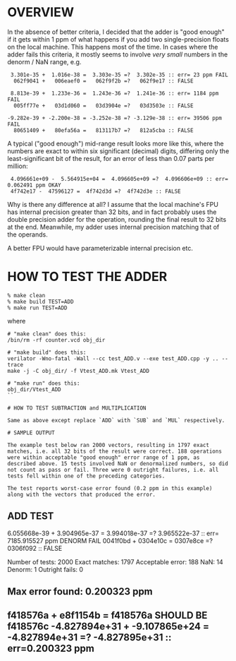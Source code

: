 # OVERVIEW

In the absence of better criteria, I decided that the adder is "good enough" if it gets within 1 ppm of what happens if you add two single-precision floats on the local machine. This happens most of the time. In cases where the adder fails this criteria, it mostly seems to involve *very small* numbers in the denorm / NaN range, e.g.
```
 3.301e-35 +  1.016e-38 =  3.303e-35 =?  3.302e-35 :: err= 23 ppm FAIL
  062f9041 +   006eaef0 =   062f9f2b =?   062f9e17 :: FALSE

 8.813e-39 +  1.233e-36 =  1.243e-36 =?  1.241e-36 :: err= 1184 ppm FAIL
  005ff77e +   03d1d060 =   03d3904e =?   03d3503e :: FALSE

-9.282e-39 + -2.200e-38 = -3.252e-38 =? -3.129e-38 :: err= 39506 ppm FAIL
  80651409 +   80efa56a =   813117b7 =?   812a5cba :: FALSE
```

A typical ("good enough") mid-range result looks more like this, where the numbers are exact to within six significant (decimal) digits, differing only the least-significant bit of the result, for an error of less than 0.07 parts per million:
```
 4.096661e+09 -  5.564915e+04 =  4.096605e+09 =?  4.096606e+09 :: err= 0.062491 ppm OKAY
 4f742e17 -  47596127 =  4f742d3d =?  4f742d3e :: FALSE
```

Why is there any difference at all? I assume that the local machine's FPU has internal precision greater than 32 bits, and in fact probably uses the double precision adder for the operation, rounding the final result to 32 bits at the end. Meanwhile, my adder uses internal precision matching that of the operands.

A better FPU would have parameterizable internal precision etc.


# HOW TO TEST THE ADDER
```
% make clean
% make build TEST=ADD
% make run TEST=ADD
```

where
```
# "make clean" does this:
/bin/rm -rf counter.vcd obj_dir

# "make build" does this:
verilator -Wno-fatal -Wall --cc test_ADD.v --exe test_ADD.cpp -y .. --trace
make -j -C obj_dir/ -f Vtest_ADD.mk Vtest_ADD

# "make run" does this:
obj_dir/Vtest_ADD
``

# HOW TO TEST SUBTRACTION and MULTIPLICATION

Same as above except replace `ADD` with `SUB` and `MUL` respectively.

# SAMPLE OUTPUT

The example test below ran 2000 vectors, resulting in 1797 exact matches, i.e. all 32 bits of the result were correct. 188 operations were within acceptable "good enough" error range of 1 ppm, as described above. 15 tests involved NaN or denormalized numbers, so did not count as pass or fail. Three were 0 outright failures, i.e. all tests fell within one of the preceding categories.

The test reports worst-case error found (0.2 ppm in this example) along with the vectors that produced the error.

```
ADD TEST
------------------------------------------------------------------------
 6.055668e-39 +  3.904965e-37 =  3.994018e-37 =?  3.965522e-37 :: err= 7185.915527 ppm DENORM FAIL
 0041f0bd +  0304e10c =  0307e8ce =?  0306f092 :: FALSE

Number of tests:    2000
Exact matches:      1797
Acceptable error:    188
NaN:                  14
Denorm:                1
Outright fails:        0

Max error found:  0.200323 ppm
--------------------------------------------------------------
 f418576a + e8f1154b = f418576a SHOULD BE f418576c
-4.827894e+31 + -9.107865e+24 = -4.827894e+31 =? -4.827895e+31 :: err=0.200323 ppm
--------------------------------------------------------------
```
